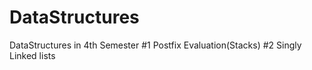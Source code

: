 # DataStructures
DataStructures in 4th Semester
#1 Postfix Evaluation(Stacks)
#2 Singly Linked lists

